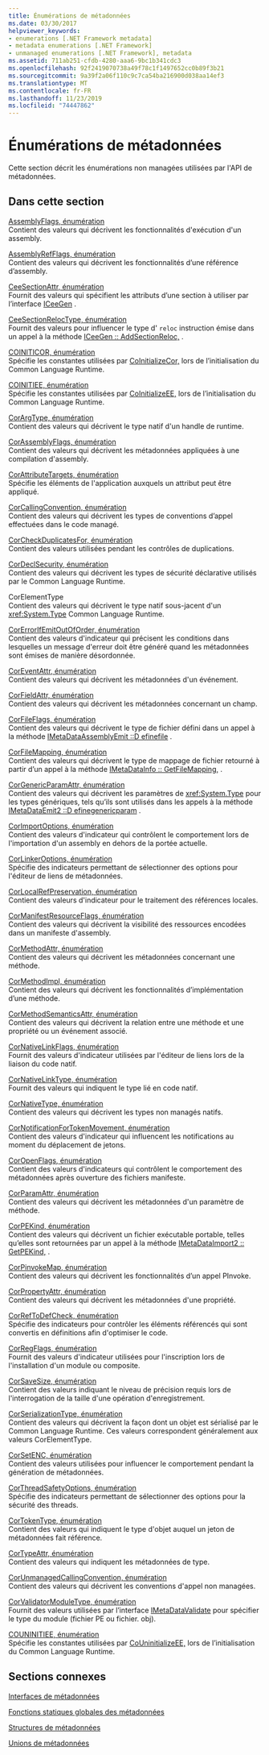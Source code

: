 ```yaml
---
title: Énumérations de métadonnées
ms.date: 03/30/2017
helpviewer_keywords:
- enumerations [.NET Framework metadata]
- metadata enumerations [.NET Framework]
- unmanaged enumerations [.NET Framework], metadata
ms.assetid: 711ab251-cfdb-4280-aaa6-9bc1b341cdc3
ms.openlocfilehash: 92f2419070738a49f78c1f1497652cc0b89f3b21
ms.sourcegitcommit: 9a39f2a06f110c9c7ca54ba216900d038aa14ef3
ms.translationtype: MT
ms.contentlocale: fr-FR
ms.lasthandoff: 11/23/2019
ms.locfileid: "74447862"
---
```

# <a name="metadata-enumerations"></a>Énumérations de métadonnées
Cette section décrit les énumérations non managées utilisées par l'API de métadonnées.  
  
## <a name="in-this-section"></a>Dans cette section  
 [AssemblyFlags, énumération](../../../../docs/framework/unmanaged-api/metadata/assemblyflags-enumeration.md)  
 Contient des valeurs qui décrivent les fonctionnalités d'exécution d'un assembly.  
  
 [AssemblyRefFlags, énumération](../../../../docs/framework/unmanaged-api/metadata/assemblyrefflags-enumeration.md)  
 Contient des valeurs qui décrivent les fonctionnalités d’une référence d’assembly.  
  
 [CeeSectionAttr, énumération](../../../../docs/framework/unmanaged-api/metadata/ceesectionattr-enumeration.md)  
 Fournit des valeurs qui spécifient les attributs d’une section à utiliser par l’interface [ICeeGen](../../../../docs/framework/unmanaged-api/metadata/iceegen-interface.md) .  
  
 [CeeSectionRelocType, énumération](../../../../docs/framework/unmanaged-api/metadata/ceesectionreloctype-enumeration.md)  
 Fournit des valeurs pour influencer le type d' `reloc` instruction émise dans un appel à la méthode [ICeeGen :: AddSectionReloc,](../../../../docs/framework/unmanaged-api/metadata/iceegen-addsectionreloc-method.md) .  
  
 [COINITICOR, énumération](../../../../docs/framework/unmanaged-api/metadata/coiniticor-enumeration.md)  
 Spécifie les constantes utilisées par [CoInitializeCor,](../../../../docs/framework/unmanaged-api/hosting/coinitializecor-function.md) lors de l’initialisation du Common Language Runtime.  
  
 [COINITIEE, énumération](../../../../docs/framework/unmanaged-api/metadata/coinitiee-enumeration.md)  
 Spécifie les constantes utilisées par [CoInitializeEE,](../../../../docs/framework/unmanaged-api/hosting/coinitializeee-function.md) lors de l’initialisation du Common Language Runtime.  
  
 [CorArgType, énumération](../../../../docs/framework/unmanaged-api/metadata/corargtype-enumeration.md)  
 Contient des valeurs qui décrivent le type natif d'un handle de runtime.  
  
 [CorAssemblyFlags, énumération](../../../../docs/framework/unmanaged-api/metadata/corassemblyflags-enumeration.md)  
 Contient des valeurs qui décrivent les métadonnées appliquées à une compilation d'assembly.  
  
 [CorAttributeTargets, énumération](../../../../docs/framework/unmanaged-api/metadata/corattributetargets-enumeration.md)  
 Spécifie les éléments de l'application auxquels un attribut peut être appliqué.  
  
 [CorCallingConvention, énumération](../../../../docs/framework/unmanaged-api/metadata/corcallingconvention-enumeration.md)  
 Contient des valeurs qui décrivent les types de conventions d’appel effectuées dans le code managé.  
  
 [CorCheckDuplicatesFor, énumération](../../../../docs/framework/unmanaged-api/metadata/corcheckduplicatesfor-enumeration.md)  
 Contient des valeurs utilisées pendant les contrôles de duplications.  
  
 [CorDeclSecurity, énumération](../../../../docs/framework/unmanaged-api/metadata/cordeclsecurity-enumeration.md)  
 Contient des valeurs qui décrivent les types de sécurité déclarative utilisés par le Common Language Runtime.  
  
 CorElementType  
 Contient des valeurs qui décrivent le type natif sous-jacent d'un <xref:System.Type> Common Language Runtime.  
  
 [CorErrorIfEmitOutOfOrder, énumération](../../../../docs/framework/unmanaged-api/metadata/corerrorifemitoutoforder-enumeration.md)  
 Contient des valeurs d'indicateur qui précisent les conditions dans lesquelles un message d'erreur doit être généré quand les métadonnées sont émises de manière désordonnée.  
  
 [CorEventAttr, énumération](../../../../docs/framework/unmanaged-api/metadata/coreventattr-enumeration.md)  
 Contient des valeurs qui décrivent les métadonnées d'un événement.  
  
 [CorFieldAttr, énumération](../../../../docs/framework/unmanaged-api/metadata/corfieldattr-enumeration.md)  
 Contient des valeurs qui décrivent les métadonnées concernant un champ.  
  
 [CorFileFlags, énumération](../../../../docs/framework/unmanaged-api/metadata/corfileflags-enumeration.md)  
 Contient des valeurs qui décrivent le type de fichier défini dans un appel à la méthode [IMetaDataAssemblyEmit ::D efinefile](../../../../docs/framework/unmanaged-api/metadata/imetadataassemblyemit-definefile-method.md) .  
  
 [CorFileMapping, énumération](../../../../docs/framework/unmanaged-api/metadata/corfilemapping-enumeration.md)  
 Contient des valeurs qui décrivent le type de mappage de fichier retourné à partir d’un appel à la méthode [IMetaDataInfo :: GetFileMapping,](../../../../docs/framework/unmanaged-api/metadata/imetadatainfo-getfilemapping-method.md) .  
  
 [CorGenericParamAttr, énumération](../../../../docs/framework/unmanaged-api/metadata/corgenericparamattr-enumeration.md)  
 Contient des valeurs qui décrivent les paramètres de <xref:System.Type> pour les types génériques, tels qu’ils sont utilisés dans les appels à la méthode [IMetaDataEmit2 ::D efinegenericparam](../../../../docs/framework/unmanaged-api/metadata/imetadataemit2-definegenericparam-method.md) .  
  
 [CorImportOptions, énumération](../../../../docs/framework/unmanaged-api/metadata/corimportoptions-enumeration.md)  
 Contient des valeurs d'indicateur qui contrôlent le comportement lors de l'importation d'un assembly en dehors de la portée actuelle.  
  
 [CorLinkerOptions, énumération](../../../../docs/framework/unmanaged-api/metadata/corlinkeroptions-enumeration.md)  
 Spécifie des indicateurs permettant de sélectionner des options pour l'éditeur de liens de métadonnées.  
  
 [CorLocalRefPreservation, énumération](../../../../docs/framework/unmanaged-api/metadata/corlocalrefpreservation-enumeration.md)  
 Contient des valeurs d'indicateur pour le traitement des références locales.  
  
 [CorManifestResourceFlags, énumération](../../../../docs/framework/unmanaged-api/metadata/cormanifestresourceflags-enumeration.md)  
 Contient des valeurs qui décrivent la visibilité des ressources encodées dans un manifeste d'assembly.  
  
 [CorMethodAttr, énumération](../../../../docs/framework/unmanaged-api/metadata/cormethodattr-enumeration.md)  
 Contient des valeurs qui décrivent les métadonnées concernant une méthode.  
  
 [CorMethodImpl, énumération](../../../../docs/framework/unmanaged-api/metadata/cormethodimpl-enumeration.md)  
 Contient des valeurs qui décrivent les fonctionnalités d’implémentation d’une méthode.  
  
 [CorMethodSemanticsAttr, énumération](../../../../docs/framework/unmanaged-api/metadata/cormethodsemanticsattr-enumeration.md)  
 Contient des valeurs qui décrivent la relation entre une méthode et une propriété ou un événement associé.  
  
 [CorNativeLinkFlags, énumération](../../../../docs/framework/unmanaged-api/metadata/cornativelinkflags-enumeration.md)  
 Fournit des valeurs d'indicateur utilisées par l'éditeur de liens lors de la liaison du code natif.  
  
 [CorNativeLinkType, énumération](../../../../docs/framework/unmanaged-api/metadata/cornativelinktype-enumeration.md)  
 Fournit des valeurs qui indiquent le type lié en code natif.  
  
 [CorNativeType, énumération](../../../../docs/framework/unmanaged-api/metadata/cornativetype-enumeration.md)  
 Contient des valeurs qui décrivent les types non managés natifs.  
  
 [CorNotificationForTokenMovement, énumération](../../../../docs/framework/unmanaged-api/metadata/cornotificationfortokenmovement-enumeration.md)  
 Contient des valeurs d'indicateur qui influencent les notifications au moment du déplacement de jetons.  
  
 [CorOpenFlags, énumération](../../../../docs/framework/unmanaged-api/metadata/coropenflags-enumeration.md)  
 Contient des valeurs d'indicateurs qui contrôlent le comportement des métadonnées après ouverture des fichiers manifeste.  
  
 [CorParamAttr, énumération](../../../../docs/framework/unmanaged-api/metadata/corparamattr-enumeration.md)  
 Contient des valeurs qui décrivent les métadonnées d'un paramètre de méthode.  
  
 [CorPEKind, énumération](../../../../docs/framework/unmanaged-api/metadata/corpekind-enumeration.md)  
 Contient des valeurs qui décrivent un fichier exécutable portable, telles qu’elles sont retournées par un appel à la méthode [IMetaDataImport2 :: GetPEKind,](../../../../docs/framework/unmanaged-api/metadata/imetadataimport2-getpekind-method.md) .  
  
 [CorPinvokeMap, énumération](../../../../docs/framework/unmanaged-api/metadata/corpinvokemap-enumeration.md)  
 Contient des valeurs qui décrivent les fonctionnalités d’un appel PInvoke.  
  
 [CorPropertyAttr, énumération](../../../../docs/framework/unmanaged-api/metadata/corpropertyattr-enumeration.md)  
 Contient des valeurs qui décrivent les métadonnées d'une propriété.  
  
 [CorRefToDefCheck, énumération](../../../../docs/framework/unmanaged-api/metadata/correftodefcheck-enumeration.md)  
 Spécifie des indicateurs pour contrôler les éléments référencés qui sont convertis en définitions afin d'optimiser le code.  
  
 [CorRegFlags, énumération](../../../../docs/framework/unmanaged-api/metadata/corregflags-enumeration.md)  
 Fournit des valeurs d'indicateur utilisées pour l'inscription lors de l'installation d'un module ou composite.  
  
 [CorSaveSize, énumération](../../../../docs/framework/unmanaged-api/metadata/corsavesize-enumeration.md)  
 Contient des valeurs indiquant le niveau de précision requis lors de l'interrogation de la taille d'une opération d'enregistrement.  
  
 [CorSerializationType, énumération](../../../../docs/framework/unmanaged-api/metadata/corserializationtype-enumeration.md)  
 Contient des valeurs qui décrivent la façon dont un objet est sérialisé par le Common Language Runtime. Ces valeurs correspondent généralement aux valeurs CorElementType.  
  
 [CorSetENC, énumération](../../../../docs/framework/unmanaged-api/metadata/corsetenc-enumeration.md)  
 Contient des valeurs utilisées pour influencer le comportement pendant la génération de métadonnées.  
  
 [CorThreadSafetyOptions, énumération](../../../../docs/framework/unmanaged-api/metadata/corthreadsafetyoptions-enumeration.md)  
 Spécifie des indicateurs permettant de sélectionner des options pour la sécurité des threads.  
  
 [CorTokenType, énumération](../../../../docs/framework/unmanaged-api/metadata/cortokentype-enumeration.md)  
 Contient des valeurs qui indiquent le type d'objet auquel un jeton de métadonnées fait référence.  
  
 [CorTypeAttr, énumération](../../../../docs/framework/unmanaged-api/metadata/cortypeattr-enumeration.md)  
 Contient des valeurs qui indiquent les métadonnées de type.  
  
 [CorUnmanagedCallingConvention, énumération](../../../../docs/framework/unmanaged-api/metadata/corunmanagedcallingconvention-enumeration.md)  
 Contient des valeurs qui décrivent les conventions d'appel non managées.  
  
 [CorValidatorModuleType, énumération](../../../../docs/framework/unmanaged-api/metadata/corvalidatormoduletype-enumeration.md)  
 Fournit des valeurs utilisées par l’interface [IMetaDataValidate](../../../../docs/framework/unmanaged-api/metadata/imetadatavalidate-interface.md) pour spécifier le type du module (fichier PE ou fichier. obj).  
  
 [COUNINITIEE, énumération](../../../../docs/framework/unmanaged-api/metadata/couninitiee-enumeration.md)  
 Spécifie les constantes utilisées par [CoUninitializeEE,](../../../../docs/framework/unmanaged-api/hosting/couninitializeee-function.md) lors de l’initialisation du Common Language Runtime.  
  
## <a name="related-sections"></a>Sections connexes  
 [Interfaces de métadonnées](../../../../docs/framework/unmanaged-api/metadata/metadata-interfaces.md)  
  
 [Fonctions statiques globales des métadonnées](../../../../docs/framework/unmanaged-api/metadata/metadata-global-static-functions.md)  
  
 [Structures de métadonnées](../../../../docs/framework/unmanaged-api/metadata/metadata-structures.md)  
  
 [Unions de métadonnées](../../../../docs/framework/unmanaged-api/metadata/metadata-unions.md)
